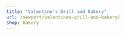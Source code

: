 ```yaml
---
title: "Valentine's Grill and Bakery"
url: /newport/valentines-grill-and-bakery/
shop: bakery
---
```


